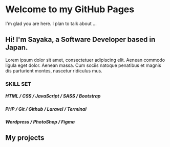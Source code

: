 # Welcome to my GitHub Pages

I'm glad you are here. I plan to talk about ...

## Hi! I'm Sayaka, a Software Developer based in Japan.

Lorem ipsum dolor sit amet, consectetuer adipiscing elit. Aenean commodo ligula eget dolor. Aenean massa. Cum sociis natoque penatibus et magnis dis parturient montes, nascetur ridiculus mus.

### SKILL SET

##### HTML  /  CSS  /  JavaScript  /  SASS  /  Bootstrap
##### PHP  /  Git  /  Github  /  Laravel  /  Terminal
##### Wordpress  /  PhotoShop  /  Figma



## My projects

